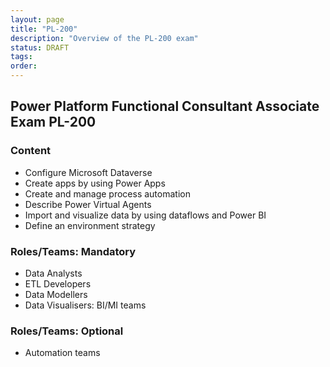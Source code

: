 ```yaml
---
layout: page
title: "PL-200"
description: "Overview of the PL-200 exam"
status: DRAFT
tags:
order:
---
```

## Power Platform Functional Consultant Associate Exam PL-200  
  
### Content  
  
- Configure Microsoft Dataverse
- Create apps by using Power Apps
- Create and manage process automation
- Describe Power Virtual Agents
- Import and visualize data by using dataflows and Power BI
- Define an environment strategy  
  
### Roles/Teams: Mandatory  
  
- Data Analysts
- ETL Developers
- Data Modellers
- Data Visualisers: BI/MI teams  
  
### Roles/Teams: Optional  
  
- Automation teams